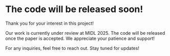 # The code will be released soon!
Thank you for your interest in this project!

Our work is currently under review at MIDL 2025. The code will be released once the paper is accepted. We appreciate your patience and support!

For any inquiries, feel free to reach out. Stay tuned for updates!
